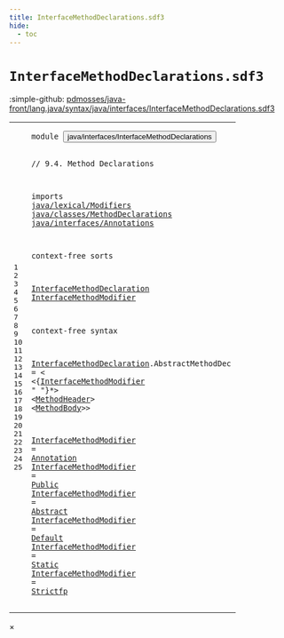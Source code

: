 ```yaml
---
title: InterfaceMethodDeclarations.sdf3
hide:
  - toc
---
```


# `InterfaceMethodDeclarations.sdf3`

:simple-github: [pdmosses/java-front/lang.java/syntax/java/interfaces/InterfaceMethodDeclarations.sdf3]

[pdmosses/java-front/lang.java/syntax/java/interfaces/InterfaceMethodDeclarations.sdf3]: https://github.com/pdmosses/java-front/blob/master/lang.java/syntax/java/interfaces/InterfaceMethodDeclarations.sdf3 "The source file on GitHub"

<div class="sdf3"><table class="highlighttable"><tbody><tr><td class="linenos"><div class="linenodiv"><pre><span></span>1
2
3
4
5
6
7
8
9
10
11
12
13
14
15
16
17
18
19
20
21
22
23
24
25
</pre></div></td>
<td class="code"><pre><code><span class="keyword">module</span> <button class="modal-open" id="java/interfaces/InterfaceMethodDeclarations_1_8" title="a definition with multiple references" data-urls="../InterfaceDeclarations.sdf3/#java/interfaces/InterfaceMethodDeclarations line 13_3; ../Main.sdf3/#java/interfaces/InterfaceMethodDeclarations line 7_3">java/interfaces/InterfaceMethodDeclarations</button>

<span class="layout">// 9.4. Method Declarations</span>

<span class="keyword">imports</span>
  <a href="../../lexical/Modifiers.sdf3/#java/lexical/Modifiers_1_8" id="java/lexical/Modifiers_6_3" title="a reference to a single-file definition">java/lexical/Modifiers</a>
  <a href="../../classes/MethodDeclarations.sdf3/#java/classes/MethodDeclarations_1_8" id="java/classes/MethodDeclarations_7_3" title="a reference to a single-file definition">java/classes/MethodDeclarations</a>
  <a href="../Annotations.sdf3/#java/interfaces/Annotations_1_8" id="java/interfaces/Annotations_8_3" title="a reference to a single-file definition">java/interfaces/Annotations</a>

<span class="keyword">context-free sorts</span>

  <a href="../InterfaceDeclarations.sdf3/#InterfaceMethodDeclaration_44_32" id="InterfaceMethodDeclaration_12_3" title="a definition with a single reference">InterfaceMethodDeclaration</a>
  <a href="#InterfaceMethodModifier_18_5" id="InterfaceMethodModifier_13_3" title="a definition with a single reference">InterfaceMethodModifier</a> 

<span class="keyword">context-free syntax</span>
  
  <a href="../InterfaceDeclarations.sdf3/#InterfaceMethodDeclaration_44_32" id="InterfaceMethodDeclaration_17_3" title="a definition with a single reference">InterfaceMethodDeclaration</a>.<span class="cons_Constructor"><span id="AbstractMethodDec_17_30" title="a definition with no references">AbstractMethodDec</span></span> = &lt;
  &lt;{<a href="#InterfaceMethodModifier_13_3" id="InterfaceMethodModifier_18_5" title="a reference to a single-file definition">InterfaceMethodModifier</a> <span class="cons_Lit">" "</span>}*&gt; &lt;<a href="../../classes/MethodDeclarations.sdf3/#MethodHeader_16_3" id="MethodHeader_18_37" title="a reference to a single-file definition">MethodHeader</a>&gt; &lt;<a href="../../classes/MethodDeclarations.sdf3/#MethodBody_21_3" id="MethodBody_18_52" title="a reference to a single-file definition">MethodBody</a>&gt;&gt;
  
  <a href="#InterfaceMethodModifier_18_5" id="InterfaceMethodModifier_20_3" title="a definition with a single reference">InterfaceMethodModifier</a> = <a href="../Annotations.sdf3/#Annotation_12_3" id="Annotation_20_29" title="a reference to a single-file definition">Annotation</a>
  <a href="#InterfaceMethodModifier_18_5" id="InterfaceMethodModifier_21_3" title="a definition with a single reference">InterfaceMethodModifier</a> = <a href="../../lexical/Modifiers.sdf3/#Public_14_3" id="Public_21_29" title="a reference to a single-file definition">Public</a>
  <a href="#InterfaceMethodModifier_18_5" id="InterfaceMethodModifier_22_3" title="a definition with a single reference">InterfaceMethodModifier</a> = <a href="../../lexical/Modifiers.sdf3/#Abstract_8_3" id="Abstract_22_29" title="a reference to a single-file definition">Abstract</a>
  <a href="#InterfaceMethodModifier_18_5" id="InterfaceMethodModifier_23_3" title="a definition with a single reference">InterfaceMethodModifier</a> = <a href="../../lexical/Modifiers.sdf3/#Default_9_3" id="Default_23_29" title="a reference to a single-file definition">Default</a>
  <a href="#InterfaceMethodModifier_18_5" id="InterfaceMethodModifier_24_3" title="a definition with a single reference">InterfaceMethodModifier</a> = <a href="../../lexical/Modifiers.sdf3/#Static_15_3" id="Static_24_29" title="a reference to a single-file definition">Static</a>
  <a href="#InterfaceMethodModifier_18_5" id="InterfaceMethodModifier_25_3" title="a definition with a single reference">InterfaceMethodModifier</a> = <a href="../../lexical/Modifiers.sdf3/#Strictfp_16_3" id="Strictfp_25_29" title="a reference to a single-file definition">Strictfp</a>
</code></pre></td></tr></tbody></table></div>

<div id="modal">
  <div id="modal-content">
    <span id="modal-close">&times;</span>
    <h2 id="modal-h2"></h2>
    <p  id="modal-p"></p>
    <ul id="modal-ul"></ul>
  </div>
</div>
